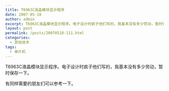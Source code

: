 ```yaml
---
title: T6963C液晶模块显示程序
date: 2007-05-18
author: admin
excerpt: T6963C液晶模块显示程序。电子设计时疯子他们写的，我基本没有多少劳动，暂时保存一下。
layout: post
permalink: /posts/20070518-111.html
categories:
  - 其他技术
tags:
  - 单片机
---
```

T6963C液晶模块显示程序。电子设计时疯子他们写的，我基本没有多少劳动，暂时保存一下。

有同样需要的朋友们可以参考一下。